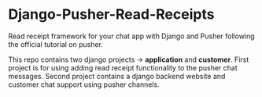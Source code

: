 # Django-Pusher-Read-Receipts
Read receipt framework for your chat app with Django and Pusher following the official tutorial 
on pusher.

This repo contains two django projects -> **application** and **customer**. First project is for 
using adding read receipt functionality to the pusher chat messages. Second project contains a 
django backend website and customer chat support using pusher channels.
